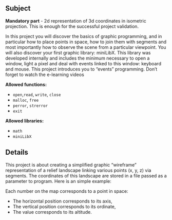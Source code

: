 ## Subject
**Mandatory part** - 2d representation of 3d coordinates in isometric projection. This is enough for the successful project validation.

In this project you will discover the basics of graphic programming, and in particular how
to place points in space, how to join them with segments and most importantly how to
observe the scene from a particular viewpoint.
You will also discover your first graphic library: miniLibX. This library was developed
internally and includes the minimum necessary to open a window, light a pixel and deal
with events linked to this window: keyboard and mouse. This project introduces you to
“events” programming. Don’t forget to watch the e-learning videos

**Allowed functions:**  
* `open`,`read`, `write`, `close`   
* `malloc`, `free`   
* `perror`, `strerror`   
* `exit`   

**Allowed libraries:**  
* `math`
* `miniLibX`  
## Details
This project is about creating a simplified graphic “wireframe” representation of a relief landscape linking various points
(x, y, z) via segments. The coordinates of this landscape are stored in a file passed as
a parameter to program. Here is an simple example:
    
       
Each number on the map corresponds to a point in space:  
  
* The horizontal position corresponds to its axis,  
* The vertical position corresponds to its ordinate,  
* The value corresponds to its altitude.  
